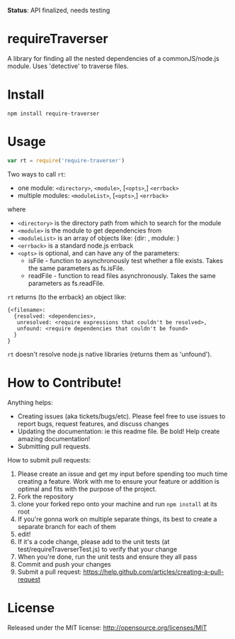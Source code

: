 **Status**: API finalized, needs testing

requireTraverser
=============

A library for finding all the nested dependencies of a commonJS/node.js module. Uses 'detective' to traverse files.

Install
=======

```
npm install require-traverser
```

Usage
=====
```javascript
var rt = require('require-traverser')
```

Two ways to call `rt`:

* one module: `<directory>`, `<module>`, [`<opts>`,] `<errback>`
* multiple modules: `<moduleList>`, [`<opts>`,] `<errback>`

where
	
* `<directory>` is the directory path from which to search for the module
* `<module>` is the module to get dependencies from
* `<moduleList>` is an array of objects like: {dir: <directory>, module: <module>}
* `<errback>` is a standard node.js errback
* `<opts>` is optional, and can have any of the parameters:
    * isFile - function to asynchronously test whether a file exists. Takes the same parameters as fs.isFile.
    * readFile - function to read files asynchronously. Takes the same parameters as fs.readFile.

`rt` returns (to the errback) an object like:
```
{<filename>:
  {resolved: <dependencies>,
   unresolved: <require expressions that couldn't be resolved>,
   unfound: <require dependencies that couldn't be found>
  }
}
```

`rt` doesn't resolve node.js native libraries (returns them as 'unfound').

How to Contribute!
============

Anything helps:

* Creating issues (aka tickets/bugs/etc). Please feel free to use issues to report bugs, request features, and discuss changes
* Updating the documentation: ie this readme file. Be bold! Help create amazing documentation!
* Submitting pull requests.

How to submit pull requests:

1. Please create an issue and get my input before spending too much time creating a feature. Work with me to ensure your feature or addition is optimal and fits with the purpose of the project.
2. Fork the repository
3. clone your forked repo onto your machine and run `npm install` at its root
4. If you're gonna work on multiple separate things, its best to create a separate branch for each of them
5. edit!
6. If it's a code change, please add to the unit tests (at test/requireTraverserTest.js) to verify that your change
7. When you're done, run the unit tests and ensure they all pass
8. Commit and push your changes
9. Submit a pull request: https://help.github.com/articles/creating-a-pull-request

License
=======
Released under the MIT license: http://opensource.org/licenses/MIT
